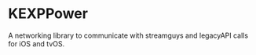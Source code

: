 # KEXPPower
A networking library to communicate with streamguys and legacyAPI calls for iOS and tvOS. 
